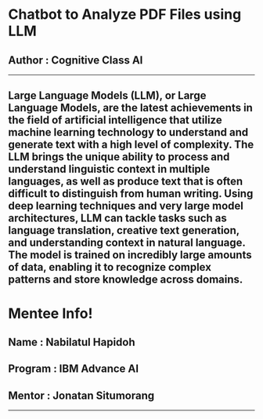 # Chatbot to Analyze PDF Files using LLM
## Author : Cognitive Class AI
--------------------------------
Large Language Models (LLM), or Large Language Models, are the latest achievements in the field of artificial intelligence that utilize machine learning technology to understand and generate text with a high level of complexity. The LLM brings the unique ability to process and understand linguistic context in multiple languages, as well as produce text that is often difficult to distinguish from human writing.
Using deep learning techniques and very large model architectures, LLM can tackle tasks such as language translation, creative text generation, and understanding context in natural language. The model is trained on incredibly large amounts of data, enabling it to recognize complex patterns and store knowledge across domains.
-------------------------------
# Mentee Info!
## Name : Nabilatul Hapidoh
## Program : IBM Advance AI
## Mentor : Jonatan Situmorang
-------------------------------
